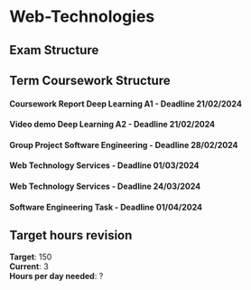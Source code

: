 # Web-Technologies

## Exam Structure 


## Term Coursework Structure 

#### Coursework Report Deep Learning A1 - Deadline 21/02/2024
#### Video demo Deep Learning A2 - Deadline 21/02/2024
#### Group Project Software Engineering - Deadline 28/02/2024
#### Web Technology Services - Deadline 01/03/2024
#### Web Technology Services - Deadline 24/03/2024
#### Software Engineering Task - Deadline 01/04/2024

## Target hours revision 
**Target**: 150 \
**Current**: 3\
**Hours per day needed**: ?
